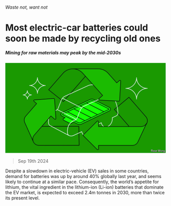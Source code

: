 ###### Waste not, want not

# Most electric-car batteries could soon be made by recycling old ones 

##### Mining for raw materials may peak by the mid-2030s 

![image](images/20240921_STD001.jpg) 

> Sep 19th 2024 

Despite a slowdown in electric-vehicle (EV) sales in some countries, demand for batteries was up by around 40% globally last year, and seems likely to continue at a similar pace. Consequently, the world’s appetite for lithium, the vital ingredient in the lithium-ion (Li-ion) batteries that dominate the EV market, is expected to exceed 2.4m tonnes in 2030, more than twice its present level.

